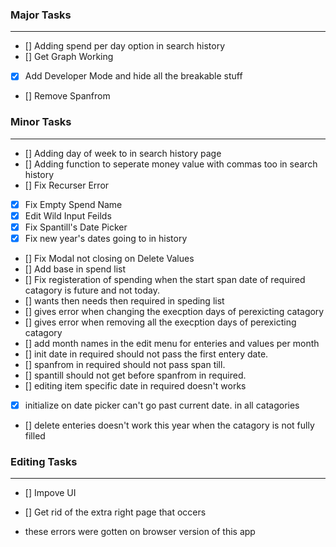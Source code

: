 ### Major Tasks
---
- [] Adding spend per day option in search history
- [] Get Graph Working
- [X] Add Developer Mode and hide all the breakable stuff
- [] Remove Spanfrom
    
### Minor Tasks
---
- [] Adding day of week to in search history page
- [] Adding function to seperate money value with commas too in search history
- [] Fix Recurser Error
- [X] Fix Empty Spend Name
- [X] Edit Wild Input Feilds
- [X] Fix Spantill's Date Picker
- [X] Fix new year's dates going to in history
- [] Fix Modal not closing on Delete Values
- [] Add base in spend list
- [] Fix registeration of spending when the start span date of required catagory is future and not today.
- [] wants then needs then required in speding list
- [] gives error when changing the execption days of perexicting catagory
- [] gives error when removing all the execption days of perexicting catagory
- [] add month names in the edit menu for enteries and values per month
- [] init date in required should not pass the first entery date.
- [] spanfrom in required should not pass span till.
- [] spantill should not get before spanfrom in required.
- [] editing item specific date in required doesn't works
- [X] initialize on date picker can't go past current date. in all catagories
- [] delete enteries doesn't work this year when the catagory is not fully filled

### Editing Tasks
---
- [] Impove UI
- [] Get rid of the extra right page that occers


- these errors were gotten on browser version of this app
